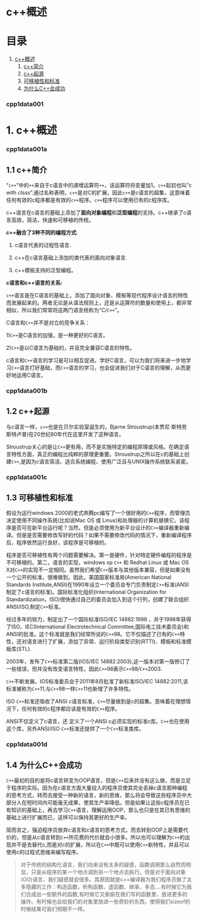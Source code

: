 # c++概述

# 目录

1. [c++概述](#cpp1data001)
    1. [c++简介](#cpp1data001a)
    2. [c++起源](#cpp1data001b)
    3. [可移植性和标准](#cpp1data001c)
    4. [为什么C++会成功](#cpp1data001d)
    




### cpp1data001
# 1. c++概述


### cpp1data001a
## 1.1 c++简介

“`c++`”中的`++`来自于c语言中的递增运算符`++`，该运算符将变量加1。`c++`起初也叫”c with clsss”.通过名称表明，`c++`是对C的扩展，因此`c++`是c语言的超集，这意味着任何有效的c程序都是有效的`c++`程序。`c++`程序可以使用已有的c程序库。


c++语言在c语言的基础上添加了**面向对象编程**和**泛型编程**的支持。c++继承了c语言高效，简洁，快速和可移植的传统。

**c++融合了3种不同的编程方式**:

1. c语言代表的过程性语言.

2. c++在c语言基础上添加的类代表的面向对象语言.

3. c++模板支持的泛型编程。

**c语言和c++语言的关系:**

`c++`语言是在C语言的基础上，添加了面向对象、模板等现代程序设计语言的特性而发展起来的。两者无论是从语法规则上，还是从运算符的数量和使用上，都非常相似，所以我们常常将这两门语言统称为“C/`C++`”。

C语言和`C++`并不是对立的竞争关系：

1)`C++`是C语言的加强，是一种更好的C语言。

2)`C++`是以C语言为基础的，并且完全兼容C语言的特性。

c语言和`C++`语言的学习是可以相互促进。学好C语言，可以为我们将来进一步地学习`C++`语言打好基础，而`C++`语言的学习，也会促进我们对于C语言的理解，从而更好地运用C语言。


### cpp1data001b
## 1.2 c++起源

与c语言一样，`c++`也是在贝尔实验室诞生的，Bjarne Stroustrup(本贾尼·斯特劳斯特卢普)在20世纪80年代在这里开发了这种语言。


Stroustrup关心的是让`C++`更有用，而不是实施特定的编程原理或风格。在确定语言特性方面，真正的编程比纯粹的原理更重要。Stroustrup之所以在c的基础上创建`C++`,是因为c语言简洁、适合系统编程、使用广泛且与UNIX操作系统联系紧密。

### cpp1data001c
## 1.3 可移植性和标准

假设为运行windows  2000的老式奔腾pc编写了一个很好用的`C++`程序，而管理员决定使用不同操作系统(比如说Mac OS 或 Linux)和处理器的计算机替换它。该程序是否可在新平台运行呢？当然，但是必须使用为新平台设计的`C++`编译器重新编译。但是是否需要修改写好的代码？如果不需要修改代码的情况下，重新编译程序后，程序依然运行良好，该程序是可移植的。

程序是否可移植性有两个问题需要解决。第一是硬件，针对特定硬件编程的程序是不可移植的。第二，语言的实现，windows  xp `C++` 和  Redhat  Linux  或  Mac  OS  X对`C++`的实现不一定相同。虽然我们希望`C++`版本与其他版本兼容，但是如果没有一个公开的标准，很难做到。因此，美国国家标准局(American National Standards Institute,ANSI)在1990年设立一个委员会专门负责制定`C++`标准(ANSI制定了c语言的标准)。国际标准化组织(International Organization for Standardization，ISO)很快通过自己的委员会加入到这个行列，创建了联合组织ANSI/ISO,制定`C++`标准。

经过多年的努力，制定出了一个国际标准ISO/IEC  14882:1998  ，并于1998年获得了ISO、IEC(International Electrotechnical Committee,国际电工技术委员会)和ANSI的批准。这个标准就是我们经常所说的`C++`98。它不仅描述了已有的`C++`特性，还对语言进行了扩展，添加了异常、运行阶段类型识别(RTTI)、模板和标准模板库(STL).

2003年，发布了`C++`标准第二版(IOS/IEC 14882:2003),这一版本对第一版修订了一些错误，但并没有改变语言特性，因此`C++`98表示`C++`98/`C++`2003.

`C++`不断发展。IOS标准委员会于2011年8月批准了新标准ISO/IEC  14882:2011,该标准被称为`C++`11,与`C++`98一样`C++`11也新增了许多特性。

ISO `C++`标准还吸收了ANSI  c语言标准，`C++`尽量做到是c的超集。意味着在理想情况下，任何有效的c程序都应该是有效的`C++`程序。

ANSI不仅定义了c语言，还  定义了一个ANSI  c必须实现的标准c库。`C++`也在使用这个库，另外ANSI/ISO `C++`标准还提供了一个`C++`标准类库。

### cpp1data001d
## 1.4 为什么C++会成功

`C++`最初的目的是将c语言转变为OOP语言，但是`C++`后来并没有这么做，而是立足于程序的实际。因为在c语言方面大量投入的程序员使其完全丢掉c语言那种编程的思考方式，转而去接受一种新的语言，新的思维，那么将会导致这些程序员中大部分人在短时间内可能毫无成果，使其生产率降低。但是如果让这些c程序员在已有知识的基础上，再去学习`C++`语言，理解运用OOP，那么也只是在其已有思维的基础上进行扩展而已，这样可以保持其更好的生产率。

简而言之，强迫程序员放弃c语言和c语言的思考方式，而去转到OOP上是需要代价的，但是从c语言转到`C++`所花费的代价就会小很多。所以也可以理解为`C++`的出现并不是去替代c,而是对c的扩展，所以在`C++`中既可以使用`C++`新特性，并且可以使用c的过程式思维来编写程序。





> 对于传统的结构化语言，我们向来没有太多的疑惑，函数调用那么自然而明显，只是从程序的某一个地点调到另一个地点去执行。但是对于面向对象(OO)语言，我们疑惑就会很多。其原因就是c++编译器为我们程序员做了太多隐藏的工作：构造函数，析构函数、虚函数、继承、多态....有时候它为我们合成出一些额外的函数,有时候它又偷偷在我们写的函数里，放进更多的操作。有时候也会给我们的对象里放进一些奇妙的东西，使得我们sizeof的时候结果可我们预期不一样。




